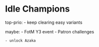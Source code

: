 Idle Champions
===============

top-prio:
	- keep clearing easy variants

maybe:
	- FotM Y3 event
	- Patron challenges

	- unlock Azaka

